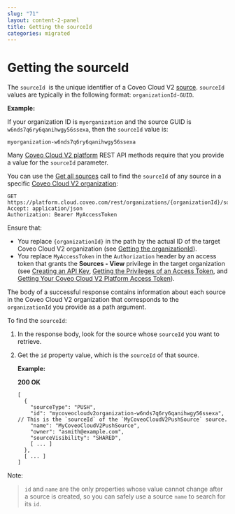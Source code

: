 ```yaml
---
slug: "71"
layout: content-2-panel
title: Getting the sourceId
categories: migrated
---
```


# Getting the sourceId

The `sourceId`  is the unique identifier of a Coveo Cloud V2 [source](Glossary_37585054.html#Glossary-Source). `sourceId` values are typically in the following format: `organizationId-GUID`.

**Example:**

If your organization ID is `myorganization` and the source GUID is `w6nds7q6ry6qanihwgy56ssexa`, then the `sourceId` value is:

`myorganization-w6nds7q6ry6qanihwgy56ssexa`

Many [Coveo Cloud V2 platform](Glossary_37585054.html#Glossary-CoveoCloudV2Platform) REST API methods require that you provide a value for the `sourceId` parameter.

You can use the [Get all sources](https://platform.cloud.coveo.com/docs?api=Source#!/Sources/rest_organizations_paramId_sources_get) call to find the `sourceId` of any source in a specific [Coveo Cloud V2 organization](Glossary_37585054.html#Glossary-CoveoCloudV2Organization): 

```
GET https://platform.cloud.coveo.com/rest/organizations/{organizationId}/sources
Accept: application/json
Authorization: Bearer MyAccessToken
```

Ensure that:

-   You replace `{organizationId}` in the path by the actual ID of the target Coveo Cloud V2 organization (see [Getting the organizationId](Getting_the_organizationId)).
-   You replace `MyAccessToken` in the `Authorization` header by an access token that grants the **Sources - View** privilege in the target organization (see [Creating an API Key](Creating_an_API_Key), [Getting the Privileges of an Access Token](Getting_the_Privileges_of_an_Access_Token), and [Getting Your Coveo Cloud V2 Platform Access Token](Getting_Your_Coveo_Cloud_V2_Platform_Access_Token)).

The body of a successful response contains information about each source in the Coveo Cloud V2 organization that corresponds to the `organizationId` you provide as a path argument.

To find the `sourceId`:

1.  In the response body, look for the source whose `sourceId` you want to retrieve.
2.  Get the `id` property value, which is the `sourceId` of that source. 

    **Example:**

    **200 OK**

    ```
    [
      {
        "sourceType": "PUSH",
        "id": "mycoveocloudv2organization-w6nds7q6ry6qanihwgy56ssexa", // This is the `sourceId` of the `MyCoveoCloudV2PushSource` source.
        "name": "MyCoveoCloudV2PushSource",
        "owner": "asmith@example.com",
        "sourceVisibility": "SHARED",
        [ ... ]
      },
      [ ... ]
    ]
    ```

Note:

> `id` and `name` are the only properties whose value cannot change after a source is created, so you can safely use a source `name` to search for its `id`.


